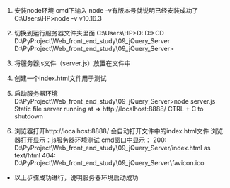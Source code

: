 1. 安装node环境
   cmd下输入 node -v有版本号就说明已经安装成功了
   C:\Users\HP>node -v
   v10.16.3

2. 切换到运行服务器文件夹里面
    C:\Users\HP>D:
    D:\>CD D:\PyProject\Web_front_end_study\09_jQuery_Server
    D:\PyProject\Web_front_end_study\09_jQuery_Server>
    
3. 将服务器js文件（server.js）放置在文件中

4. 创建一个index.html文件用于测试

5. 启动服务器环境
    D:\PyProject\Web_front_end_study\09_jQuery_Server>node server.js
    Static file server running at
      => http://localhost:8888/
    CTRL + C to shutdown
    
6. 浏览器打开http://localhost:8888/
    会自动打开文件中的index.html文件
    浏览器打开显示：js服务器环境测试
    cmd窗口中显示：
    200: D:\PyProject\Web_front_end_study\09_jQuery_Server\/index.html as text/html
    404: D:\PyProject\Web_front_end_study\09_jQuery_Server\favicon.ico
    
- 以上步骤成功进行，说明服务器环境启动成功

